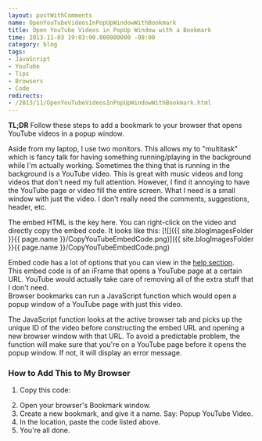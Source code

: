 ```yaml
---
layout: postWithComments
name: OpenYouTubeVideosInPopUpWindowWithBookmark
title: Open YouTube Videos in PopUp Window with a Bookmark
time: 2013-11-03 19:03:00.000000000 -08:00
category: blog
tags:
- JavaScript
- YouTube
- Tips
- Browsers
- Code
redirects:
- /2013/11/OpenYouTubeVideosInPopUpWindowWithBookmark.html
---
```

**TL;DR** Follow these steps to add a bookmark to your browser that opens YouTube videos in a popup window. 

Aside from my laptop, I use two monitors. This allows my to "multitask" which is fancy talk for having something running/playing in the background while I'm actually working.
Sometimes the thing that is running in the background is a YouTube video. This is great with music videos and long videos that don't need my full attention. However, I find it annoying to have the YouTube page or video fill the entire screen. What I need is a small window with just the video. I don't really need the comments, suggestions, header, etc.

The embed HTML is the key here. You can right-click on the video and directly copy the embed code. It looks like this:
[![]({{ site.blogImagesFolder }}{{ page.name }}/CopyYouTubeEmbedCode.png)]({{ site.blogImagesFolder }}{{ page.name }}/CopyYouTubeEmbedCode.png)  

<script src="https://gist.github.com/AmrEldib/7297359.js"></script>

Embed code has a lot of options that you can view in the [help section](https://support.google.com/youtube/answer/171780?hl=en#171780).  
This embed code is of an iFrame that opens a YouTube page at a certain URL. YouTube would actually take care of removing all of the extra stuff that I don't need.  
Browser bookmarks can run a JavaScript function which would open a popup window of a YouTube page with just this video.

<script src="https://gist.github.com/AmrEldib/7297410.js"></script>

The JavaScript function looks at the active browser tab and picks up the unique ID of the video before constructing the embed URL and opening a new browser window with that URL.
To avoid a predictable problem, the function will make sure that you're on a YouTube page before it opens the popup window. If not, it will display an error message. 

### How to Add This to My Browser

1.  Copy this code:  
<script src="https://gist.github.com/AmrEldib/7297410.js"></script>  
2.  Open your browser's Bookmark window.
3.  Create a new bookmark, and give it a name. Say: Popup YouTube Video.
4.  In the location, paste the code listed above.
5.  You're all done.